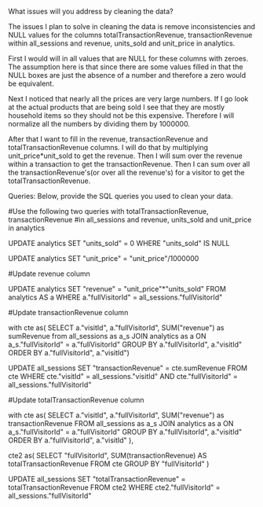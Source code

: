 What issues will you address by cleaning the data?

The issues I plan to solve in cleaning the data is remove inconsistencies and NULL values
for the columns totalTransactionRevenue, transactionRevenue within all_sessions and 
revenue, units_sold and unit_price in analytics. 

First I would will in all values that are NULL for these columns with zeroes. The assumption
here is that since there are some values filled in that the NULL boxes are just the absence
of a number and therefore a zero would be equivalent.

Next I noticed that nearly all the prices are very large numbers. If I go look at the actual
products that are being sold I see that they are mostly household items so they should not
be this expensive. Therefore I will normalize all the numbers by dividing them by 1000000.

After that I want to fill in the revenue, transactionRevenue and totalTransactionRevenue
columns. I will do that by multiplying unit_price*unit_sold to get the revenue. Then I will
sum over the revenue within a transaction to get the transactionRevenue. Then I can sum
over all the transactionRevenue's(or over all the revenue's) for a visitor to get the
totalTransactionRevenue.


Queries:
Below, provide the SQL queries you used to clean your data.

#Use the following two queries with totalTransactionRevenue, transactionRevenue
#in all_sessions and revenue, units_sold and unit_price in analytics

UPDATE analytics
SET "units_sold" = 0
WHERE "units_sold" IS NULL

UPDATE analytics 
SET "unit_price" = "unit_price"/1000000

#Update revenue column

UPDATE analytics
SET "revenue" = "unit_price"*"units_sold"
FROM analytics AS a
WHERE a."fullVisitorId" = all_sessions."fullVisitorId" 

#Update transactionRevenue column

with cte as(
SELECT a."visitId", a."fullVisitorId", SUM("revenue") as sumRevenue from all_sessions as a_s
JOIN analytics as a ON a_s."fullVisitorId" = a."fullVisitorId"
GROUP BY a."fullVisitorId", a."visitId"
ORDER BY a."fullVisitorId", a."visitId")

UPDATE all_sessions
SET "transactionRevenue" = cte.sumRevenue
FROM cte
WHERE cte."visitId" = all_sessions."visitId" AND cte."fullVisitorId" = all_sessions."fullVisitorId" 

#Update totalTransactionRevenue column

with cte as(
	SELECT a."visitId", a."fullVisitorId", SUM("revenue") as transactionRevenue 
	FROM all_sessions as a_s
	JOIN analytics as a ON a_s."fullVisitorId" = a."fullVisitorId"
	GROUP BY a."fullVisitorId", a."visitId"
	ORDER BY a."fullVisitorId", a."visitId"
),

cte2 as(
	SELECT "fullVisitorId", SUM(transactionRevenue) AS totalTransactionRevenue 
	FROM cte 
	GROUP BY "fullVisitorId"
)

UPDATE all_sessions
SET "totalTransactionRevenue" = totalTransactionRevenue
FROM cte2
WHERE cte2."fullVisitorId" = all_sessions."fullVisitorId" 



